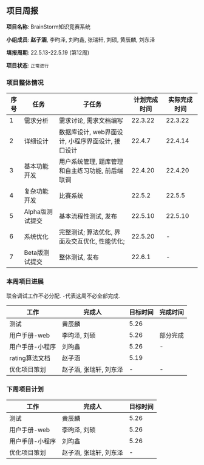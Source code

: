 ## 项目周报

**项目名称**: BrainStorm知识竞赛系统

**小组成员**: **赵子涵**, 李昀泽, 刘昀鑫, 张瑞轩, 刘硕, 黄辰麟, 刘东泽

**填报周期**: 22.5.13-22.5.19 (第12周)

**项目状态**: `正常进行`

### 项目整体情况

| 序号 | 任务            | 子任务                                            | 计划完成时间 | 实际完成时间 |
| ---- | --------------- | ------------------------------------------------- | ------------ | ------------ |
| 1    | 需求分析        | 需求讨论, 需求文档编写                            | 22.3.22      | 22.3.22      |
| 2    | 详细设计        | 数据库设计, web界面设计, 小程序界面设计, 接口设计 | 22.4.7       | 22.4.14      |
| 3    | 基本功能开发    | 用户系统管理, 题库管理和自主练习功能, 前后端联调  | 22.4.20      | 22.4.20      |
| 4    | 复杂功能开发    | 比赛系统                                          | 22.5.2       | 22.5.5       |
| 5    | Alpha版测试提交 | 基本流程性测试, 发布                              | 22.5.10      | 22.5.10      |
| 6    | 系统优化        | 完整测试; 算法优化, 界面及交互优化, 性能优化;     | 22.5.20      | -            |
| 7    | Beta版测试提交  | 整体测试, 发布                                    | 22.6.1       | -            |

### 本周项目进展

联合调试工作不必分配. `-`代表这周不必全部完成.

| 工作                           | 完成人        | 目标时间 | 完成时间 |
| ------------------------------ | ------------- | -------- | -------- |
| 测试 | 黄辰麟 | 5.26 |  |
| 用户手册-web    | 李昀泽, 刘硕           | 5.26   | 部分完成 |
| 用户手册-小程序 | 刘昀鑫                 | 5.26    | - |
| rating算法文档 | 赵子涵 | 5.19 |  |
| 优化项目策划 | 赵子涵, 张瑞轩, 刘东泽 | -        | - |


### 下周项目计划

| 工作            | 完成人                 | 目标时间 |
| --------------- | ---------------------- | -------- |
| 测试            | 黄辰麟                 | 5.26     |
| 用户手册-web    | 李昀泽, 刘硕           | 5.26     |
| 用户手册-小程序 | 刘昀鑫                 | 5.26     |
| 优化项目策划    | 赵子涵, 张瑞轩, 刘东泽 | -        |



